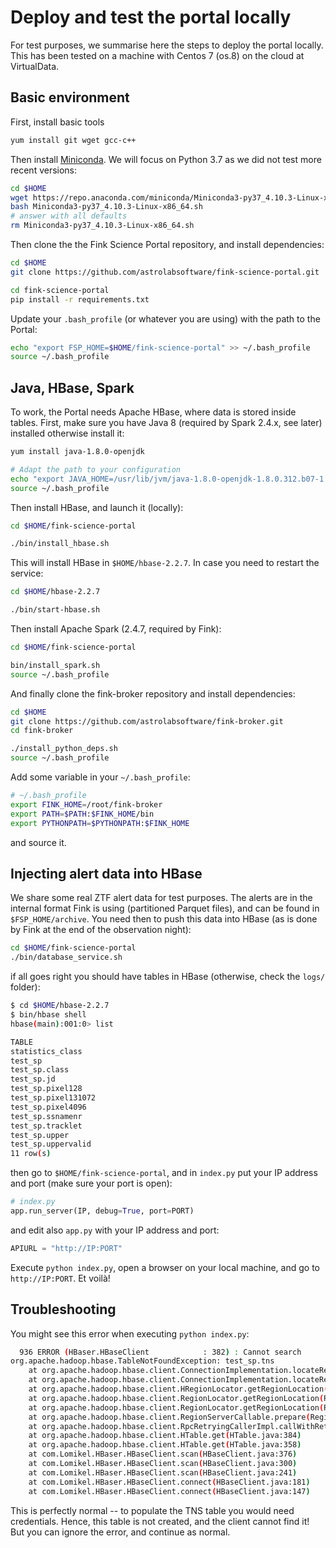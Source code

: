 # Deploy and test the portal locally

For test purposes, we summarise here the steps to deploy the portal locally. This has been tested on a machine with Centos 7 (os.8) on the cloud at VirtualData.

## Basic environment

First, install basic tools

```bash
yum install git wget gcc-c++
```

Then install [Miniconda](https://docs.conda.io/en/latest/miniconda.html). We will focus on Python 3.7 as we did not test more recent versions:

```bash
cd $HOME
wget https://repo.anaconda.com/miniconda/Miniconda3-py37_4.10.3-Linux-x86_64.sh
bash Miniconda3-py37_4.10.3-Linux-x86_64.sh
# answer with all defaults
rm Miniconda3-py37_4.10.3-Linux-x86_64.sh
```

Then clone the the Fink Science Portal repository, and install dependencies:

```bash
cd $HOME
git clone https://github.com/astrolabsoftware/fink-science-portal.git

cd fink-science-portal
pip install -r requirements.txt
```

Update your `.bash_profile` (or whatever you are using) with the path to the Portal:

```bash
echo "export FSP_HOME=$HOME/fink-science-portal" >> ~/.bash_profile
source ~/.bash_profile
```

## Java, HBase, Spark

To work, the Portal needs Apache HBase, where data is stored inside tables. First, make sure you have Java 8 (required by Spark 2.4.x, see later) installed otherwise install it:

```bash
yum install java-1.8.0-openjdk

# Adapt the path to your configuration
echo "export JAVA_HOME=/usr/lib/jvm/java-1.8.0-openjdk-1.8.0.312.b07-1.el7_9.x86_64/jre" >> ~/.bash_profile
source ~/.bash_profile
```

Then install HBase, and launch it (locally):

```bash
cd $HOME/fink-science-portal

./bin/install_hbase.sh
```

This will install HBase in `$HOME/hbase-2.2.7`. In case you need to restart the service:

```bash
cd $HOME/hbase-2.2.7

./bin/start-hbase.sh
```

Then install Apache Spark (2.4.7, required by Fink):

```bash
cd $HOME/fink-science-portal

bin/install_spark.sh
source ~/.bash_profile
```

And finally clone the fink-broker repository and install dependencies:

```bash
cd $HOME
git clone https://github.com/astrolabsoftware/fink-broker.git
cd fink-broker

./install_python_deps.sh
source ~/.bash_profile
```

Add some variable in your `~/.bash_profile`:

```bash
# ~/.bash_profile
export FINK_HOME=/root/fink-broker
export PATH=$PATH:$FINK_HOME/bin
export PYTHONPATH=$PYTHONPATH:$FINK_HOME
```

and source it.

## Injecting alert data into HBase

We share some real ZTF alert data for test purposes. The alerts are in the internal format Fink is using (partitioned Parquet files), and can be found in `$FSP_HOME/archive`. You need then to push this data into HBase (as is done by Fink at the end of the observation night):

```bash
cd $HOME/fink-science-portal
./bin/database_service.sh
```

if all goes right you should have tables in HBase (otherwise, check the `logs/` folder):

```bash
$ cd $HOME/hbase-2.2.7
$ bin/hbase shell
hbase(main):001:0> list

TABLE
statistics_class
test_sp
test_sp.class
test_sp.jd
test_sp.pixel128
test_sp.pixel131072
test_sp.pixel4096
test_sp.ssnamenr
test_sp.tracklet
test_sp.upper
test_sp.uppervalid
11 row(s)
```

then go to `$HOME/fink-science-portal`, and in `index.py` put your IP address and port (make sure your port is open):

```python
# index.py
app.run_server(IP, debug=True, port=PORT)
```

and edit also `app.py` with your IP address and port:

```python
APIURL = "http://IP:PORT"
```

Execute `python index.py`, open a browser on your local machine, and go to `http://IP:PORT`. Et voilà!

## Troubleshooting

You might see this error when executing `python index.py`:

```bash
  936 ERROR (HBaser.HBaseClient            : 382) : Cannot search
org.apache.hadoop.hbase.TableNotFoundException: test_sp.tns
	at org.apache.hadoop.hbase.client.ConnectionImplementation.locateRegionInMeta(ConnectionImplementation.java:889)
	at org.apache.hadoop.hbase.client.ConnectionImplementation.locateRegion(ConnectionImplementation.java:784)
	at org.apache.hadoop.hbase.client.HRegionLocator.getRegionLocation(HRegionLocator.java:64)
	at org.apache.hadoop.hbase.client.RegionLocator.getRegionLocation(RegionLocator.java:58)
	at org.apache.hadoop.hbase.client.RegionLocator.getRegionLocation(RegionLocator.java:47)
	at org.apache.hadoop.hbase.client.RegionServerCallable.prepare(RegionServerCallable.java:223)
	at org.apache.hadoop.hbase.client.RpcRetryingCallerImpl.callWithRetries(RpcRetryingCallerImpl.java:105)
	at org.apache.hadoop.hbase.client.HTable.get(HTable.java:384)
	at org.apache.hadoop.hbase.client.HTable.get(HTable.java:358)
	at com.Lomikel.HBaser.HBaseClient.scan(HBaseClient.java:376)
	at com.Lomikel.HBaser.HBaseClient.scan(HBaseClient.java:300)
	at com.Lomikel.HBaser.HBaseClient.scan(HBaseClient.java:241)
	at com.Lomikel.HBaser.HBaseClient.connect(HBaseClient.java:181)
	at com.Lomikel.HBaser.HBaseClient.connect(HBaseClient.java:147)
```

This is perfectly normal -- to populate the TNS table you would need credentials. Hence, this table is not created, and the client cannot find it! But you can ignore the error, and continue as normal.



